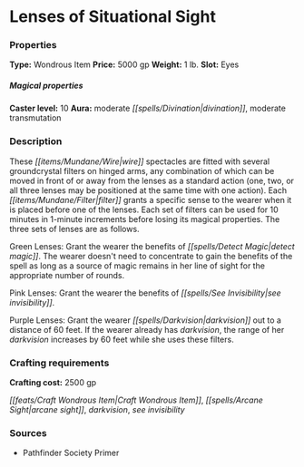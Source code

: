 ﻿---
Title: "Lenses of Situational Sight"
Type: "Wondrous Item"
Price: "5000 gp"
Weight: "1 lb."
Slot: "Eyes"
Caster level: "10"
Aura: "moderate divination, moderate transmutation"
Description: |
  "These wire spectacles are fitted with several groundcrystal filters on hinged arms, any combination of which can be moved in front of or away from the lenses as a standard action (one, two, or all three lenses may be positioned at the same time with one action). Each filter grants a specific sense to the wearer when it is placed before one of the lenses. Each set of filters can be used for 10 minutes in 1-minute increments before losing its magical properties. The three sets of lenses are as follows.
  _Green Lenses_: Grant the wearer the benefits of _detect magic_. The wearer doesn't need to concentrate to gain the benefits of the spell as long as a source of magic remains in her line of sight for the appropriate number of rounds.
  _Pink Lenses_: Grant the wearer the benefits of _see invisibility_.
  _Purple Lenses_: Grant the wearer darkvision out to a distance of 60 feet. If the wearer already has darkvision, the range of her darkvision increases by 60 feet while she uses these filters."
Crafting cost: "2500 gp"
Sources: "['Pathfinder Society Primer']"
---

# Lenses of Situational Sight

### Properties

**Type:** Wondrous Item **Price:** 5000 gp **Weight:** 1 lb. **Slot:** Eyes

##### Magical properties

**Caster level:** 10 **Aura:** moderate _[[spells/Divination|divination]]_, moderate transmutation

### Description

These _[[items/Mundane/Wire|wire]]_ spectacles are fitted with several groundcrystal filters on hinged arms, any combination of which can be moved in front of or away from the lenses as a standard action (one, two, or all three lenses may be positioned at the same time with one action). Each _[[items/Mundane/Filter|filter]]_ grants a specific sense to the wearer when it is placed before one of the lenses. Each set of filters can be used for 10 minutes in 1-minute increments before losing its magical properties. The three sets of lenses are as follows.

Green Lenses: Grant the wearer the benefits of _[[spells/Detect Magic|detect magic]]_. The wearer doesn't need to concentrate to gain the benefits of the spell as long as a source of magic remains in her line of sight for the appropriate number of rounds.

Pink Lenses: Grant the wearer the benefits of _[[spells/See Invisibility|see invisibility]]_.

Purple Lenses: Grant the wearer _[[spells/Darkvision|darkvision]]_ out to a distance of 60 feet. If the wearer already has _darkvision_, the range of her _darkvision_ increases by 60 feet while she uses these filters.

### Crafting requirements

**Crafting cost:** 2500 gp

_[[feats/Craft Wondrous Item|Craft Wondrous Item]]_, _[[spells/Arcane Sight|arcane sight]]_, _darkvision_, _see invisibility_

### Sources

* Pathfinder Society Primer